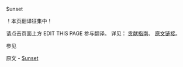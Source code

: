  $unset

 ！本页翻译征集中！

请点击页面上方 EDIT THIS PAGE 参与翻译。
详见：
[贡献指南]( https://github.com/whaleal/MongoDB-Manual-zh/blob/master/CONTRIBUTING.md )、
[原文链接](  https://docs.mongodb.com/manual/reference/operator/update/unset/  )。

 参见

原文 - [$unset]( https://docs.mongodb.com/manual/reference/operator/update/unset/ )


